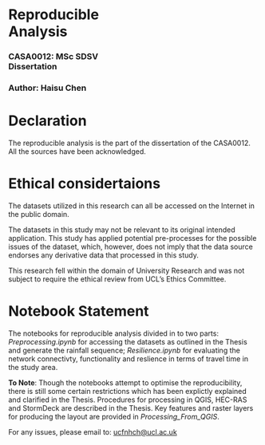 
<div display="inlin">
    <h1 style="width:200px">Reproducible Analysis</h1>
    <h3 style="width:200px">CASA0012: MSc SDSV Dissertation</h3>
    <h3 style="width:200px">Author: Haisu Chen</h3>
</div>

# Declaration
The reproducible analysis is the part of the dissertation of the CASA0012. All the sources have been acknowledged. 

# Ethical considertaions

The datasets utilized in this research can all be accessed on the Internet in the public domain. 

The datasets in this study may not be relevant to its original intended application. This study has applied potential pre-processes for the possible issues of the dataset, which, however, does not imply that the data source endorses any derivative data that processed in this study.

This research fell within the domain of University Research and was not subject to require the ethical review from UCL’s Ethics Committee.

# Notebook Statement

The notebooks for reproducible analysis divided in to two parts: *Preprocessing.ipynb* for accessing the datasets as outlined in the Thesis and generate the rainfall sequence; *Resilience.ipynb* for evaluating the network connectivty, functionality and reslience in terms of travel time in the study area.

**To Note**: Though the notebooks attempt to optimise the reproducibility, there is still some certain restrictions which has been explictly explained and clarified in the Thesis. Procedures for processing in QGIS, HEC-RAS and StormDeck are described in the Thesis. Key features and raster layers for producing the layout are provided in *Processing_From_QGIS*.

For any issues, please email to: ucfnhch@ucl.ac.uk
